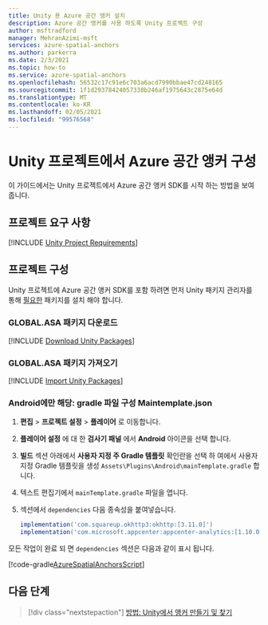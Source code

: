 ```yaml
---
title: Unity 용 Azure 공간 앵커 설치
description: Azure 공간 앵커를 사용 하도록 Unity 프로젝트 구성
author: msftradford
manager: MehranAzimi-msft
services: azure-spatial-anchors
ms.author: parkerra
ms.date: 2/3/2021
ms.topic: how-to
ms.service: azure-spatial-anchors
ms.openlocfilehash: 56532c17c91e6c703a6acd7990bbae47cd248165
ms.sourcegitcommit: 1f1d29378424057338b246af1975643c2875e64d
ms.translationtype: MT
ms.contentlocale: ko-KR
ms.lasthandoff: 02/05/2021
ms.locfileid: "99576568"
---
```

# <a name="configuring-azure-spatial-anchors-in-a-unity-project"></a>Unity 프로젝트에서 Azure 공간 앵커 구성

이 가이드에서는 Unity 프로젝트에서 Azure 공간 앵커 SDK를 시작 하는 방법을 보여 줍니다.

## <a name="project-requirements"></a>프로젝트 요구 사항

[!INCLUDE [Unity Project Requirements](../../../includes/spatial-anchors-unity-project-requirements.md)]

## <a name="configuring-a-project"></a>프로젝트 구성

Unity 프로젝트에 Azure 공간 앵커 SDK를 포함 하려면 먼저 Unity 패키지 관리자를 통해 [필요한](#project-requirements) 패키지를 설치 해야 합니다.

### <a name="download-asa-packages"></a>GLOBAL.ASA 패키지 다운로드
[!INCLUDE [Download Unity Packages](../../../includes/spatial-anchors-unity-download-packages.md)]

### <a name="import-asa-packages"></a>GLOBAL.ASA 패키지 가져오기
[!INCLUDE [Import Unity Packages](../../../includes/spatial-anchors-unity-import-packages.md)]

### <a name="android-only-configure-the-maintemplategradle-file"></a>Android에만 해당: gradle 파일 구성 Maintemplate.json

1. **편집** > **프로젝트 설정** > **플레이어** 로 이동합니다.
2. **플레이어 설정** 에 대 한 **검사기 패널** 에서 **Android** 아이콘을 선택 합니다.
3. **빌드** 섹션 아래에서 **사용자 지정 주 Gradle 템플릿** 확인란을 선택 하 여에서 사용자 지정 Gradle 템플릿을 생성 `Assets\Plugins\Android\mainTemplate.gradle` 합니다.
4. 텍스트 편집기에서 `mainTemplate.gradle` 파일을 엽니다.
5. 섹션에서 `dependencies` 다음 종속성을 붙여넣습니다.

    ```gradle
    implementation('com.squareup.okhttp3:okhttp:[3.11.0]')
    implementation('com.microsoft.appcenter:appcenter-analytics:[1.10.0]')
    ```

모든 작업이 완료 되 면 `dependencies` 섹션은 다음과 같이 표시 됩니다.

[!code-gradle[AzureSpatialAnchorsScript](../../../includes/spatial-anchors-unity-android-gradle-setup.md?range=9-13&highlight=3-4)]

## <a name="next-steps"></a>다음 단계

> [!div class="nextstepaction"]
> [방법: Unity에서 앵커 만들기 및 찾기](./create-locate-anchors-unity.md)
